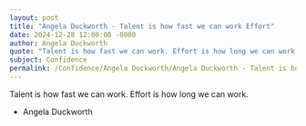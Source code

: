 ```yaml
---
layout: post
title: "Angela Duckworth - Talent is how fast we can work Effort"
date: 2024-12-28 12:00:00 -0000
author: Angela Duckworth
quote: "Talent is how fast we can work. Effort is how long we can work."
subject: Confidence
permalink: /Confidence/Angela Duckworth/Angela Duckworth - Talent is how fast we can work Effort
---
```


Talent is how fast we can work. Effort is how long we can work.

- Angela Duckworth
